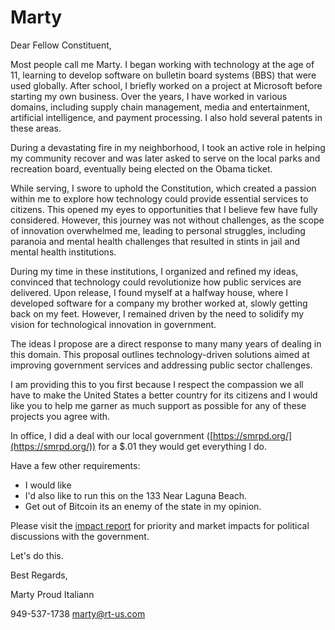 # Marty

Dear Fellow Constituent,

Most people call me Marty. I began working with technology at the age of 11, learning to develop software on bulletin board systems (BBS) that were used globally. After school, I briefly worked on a project at Microsoft before starting my own business. Over the years, I have worked in various domains, including supply chain management, media and entertainment, artificial intelligence, and payment processing. I also hold several patents in these areas.

During a devastating fire in my neighborhood, I took an active role in helping my community recover and was later asked to serve on the local parks and recreation board, eventually being elected on the Obama ticket.

While serving, I swore to uphold the Constitution, which created a passion within me to explore how technology could provide essential services to citizens. This opened my eyes to opportunities that I believe few have fully considered. However, this journey was not without challenges, as the scope of innovation overwhelmed me, leading to personal struggles, including paranoia and mental health challenges that resulted in stints in jail and mental health institutions.

During my time in these institutions, I organized and refined my ideas, convinced that technology could revolutionize how public services are delivered. Upon release, I found myself at a halfway house, where I developed software for a company my brother worked at, slowly getting back on my feet. However, I remained driven by the need to solidify my vision for technological innovation in government.

The ideas I propose are a direct response to many many years of dealing in this domain. This proposal outlines technology-driven solutions aimed at improving government services and addressing public sector challenges.

I am providing this to you first because I respect the compassion we all have to make the United States a better country for its citizens and I would like you to help me garner as much support as possible for any of these projects you agree with.

In office, I did a deal with our local government ([https://smrpd.org/](https://smrpd.org/)) for a $.01 they would get everything I do.

Have a few other requirements:

- I would like
- I'd also like to run this on the 133 Near Laguna Beach.
- Get out of Bitcoin its an enemy of the state in my opinion.

Please visit the [impact report](/impact-report) for priority and market impacts for political discussions with the government.

Let's do this.

Best Regards,

Marty
Proud Italiann

949-537-1738
marty@rt-us.com
